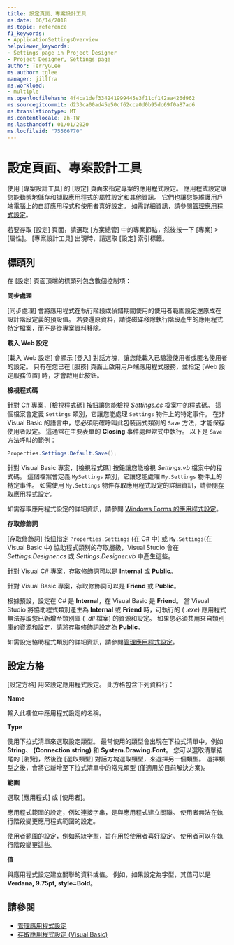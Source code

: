 ```yaml
---
title: 設定頁面、專案設計工具
ms.date: 06/14/2018
ms.topic: reference
f1_keywords:
- ApplicationSettingsOverview
helpviewer_keywords:
- Settings page in Project Designer
- Project Designer, Settings page
author: TerryGLee
ms.author: tglee
manager: jillfra
ms.workload:
- multiple
ms.openlocfilehash: 4f4ca1def334241999445e3f11cf142aa426d962
ms.sourcegitcommit: d233ca00ad45e50cf62cca0d0b95dc69f0a87ad6
ms.translationtype: MT
ms.contentlocale: zh-TW
ms.lasthandoff: 01/01/2020
ms.locfileid: "75566770"
---
```

# <a name="settings-page-project-designer"></a>設定頁面、專案設計工具

使用 [專案設計工具] 的 [設定] 頁面來指定專案的應用程式設定。 應用程式設定讓您能動態地儲存和擷取應用程式的屬性設定和其他資訊。 它們也讓您能維護用戶端電腦上的自訂應用程式和使用者喜好設定。 如需詳細資訊，請參閱[管理應用程式設定](../managing-application-settings-dotnet.md)。

若要存取 [設定] 頁面，請選取 [方案總管] 中的專案節點，然後按一下 [專案] > [屬性]。 [專案設計工具] 出現時，請選取 [設定] 索引標籤。

## <a name="header-bar"></a>標頭列

在 [設定] 頁面頂端的標頭列包含數個控制項：

**同步處理**

[同步處理] 會將應用程式在執行階段或偵錯期間使用的使用者範圍設定還原成在設計階段定義的預設值。 若要還原資料，請從磁碟移除執行階段產生的應用程式特定檔案，而不是從專案資料移除。

**載入 Web 設定**

[載入 Web 設定] 會顯示 [登入] 對話方塊，讓您能載入已驗證使用者或匿名使用者的設定。 只有在您已在 [服務] 頁面上啟用用戶端應用程式服務，並指定 [Web 設定服務位置] 時，才會啟用此按鈕。

**檢視程式碼**

針對 C# 專案，[檢視程式碼] 按鈕讓您能檢視 *Settings.cs* 檔案中的程式碼。 這個檔案會定義 `Settings` 類別，它讓您能處理 `Settings` 物件上的特定事件。 在非 Visual Basic 的語言中，您必須明確呼叫此包裝函式類別的 `Save` 方法，才能保存使用者設定。 這通常在主要表單的 **Closing** 事件處理常式中執行。 以下是 `Save` 方法呼叫的範例：

```csharp
Properties.Settings.Default.Save();
```

針對 Visual Basic 專案，[檢視程式碼] 按鈕讓您能檢視 *Settings.vb* 檔案中的程式碼。 這個檔案會定義 `MySettings` 類別，它讓您能處理 `My.Settings` 物件上的特定事件。 如需使用 `My.Settings` 物件存取應用程式設定的詳細資訊，請參閱[存取應用程式設定](/dotnet/visual-basic/developing-apps/programming/app-settings/accessing-application-settings)。

如需存取應用程式設定的詳細資訊，請參閱 [Windows Forms 的應用程式設定](/dotnet/framework/winforms/advanced/application-settings-for-windows-forms)。

**存取修飾詞**

[存取修飾詞] 按鈕指定 `Properties.Settings` (在 C# 中) 或 `My.Settings`(在 Visual Basic 中) 協助程式類別的存取層級，Visual Studio 會在 *Settings.Designer.cs* 或 *Settings.Designer.vb* 中產生這些。

針對 Visual C# 專案，存取修飾詞可以是 **Internal** 或 **Public**。

針對 Visual Basic 專案，存取修飾詞可以是 **Friend** 或 **Public**。

根據預設，設定在 C# 是 **Internal**，在 Visual Basic 是 **Friend**。 當 Visual Studio 將協助程式類別產生為 **Internal** 或 **Friend** 時，可執行的 ( *.exe*) 應用程式無法存取您已新增至類別庫 ( *.dll* 檔案) 的資源和設定。 如果您必須共用來自類別庫的資源和設定，請將存取修飾詞設定為 **Public**。

如需設定協助程式類別的詳細資訊，請參閱[管理應用程式設定](../managing-application-settings-dotnet.md)。

## <a name="settings-grid"></a>設定方格

[設定方格] 用來設定應用程式設定。 此方格包含下列資料行：

**Name**

輸入此欄位中應用程式設定的名稱。

**Type**

使用下拉式清單來選取設定類型。 最常使用的類型會出現在下拉式清單中，例如 **String**、 **(Connection string)** 和 **System.Drawing.Font**。 您可以選取清單結尾的 [瀏覽]，然後從 [選取類型] 對話方塊選取類型，來選擇另一個類型。 選擇類型之後，會將它新增至下拉式清單中的常見類型 (僅適用於目前解決方案)。

**範圍**

選取 [應用程式] 或 [使用者]。

應用程式範圍的設定，例如連接字串，是與應用程式建立關聯。 使用者無法在執行階段變更應用程式範圍的設定。

使用者範圍的設定，例如系統字型，旨在用於使用者喜好設定。 使用者可以在執行階段變更這些。

**值**

與應用程式設定建立關聯的資料或值。 例如，如果設定為字型，其值可以是 **Verdana, 9.75pt, style=Bold**。

## <a name="see-also"></a>請參閱

- [管理應用程式設定](../managing-application-settings-dotnet.md)
- [存取應用程式設定 (Visual Basic)](/dotnet/visual-basic/developing-apps/programming/app-settings/accessing-application-settings)
